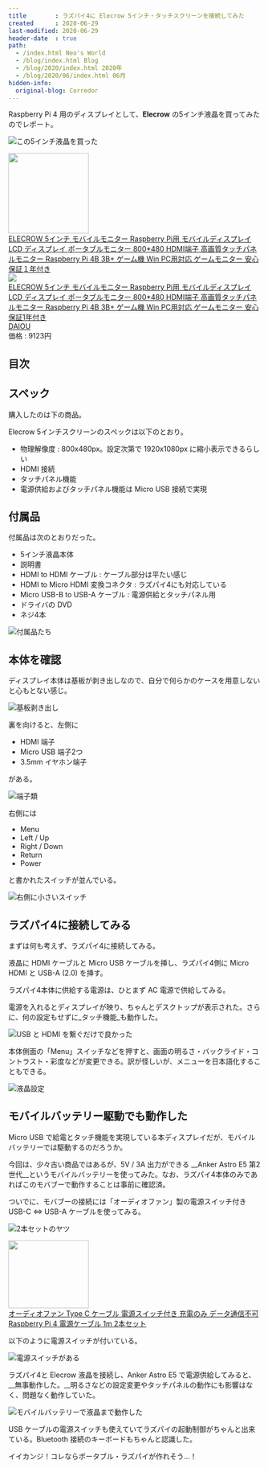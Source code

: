 ```yaml
---
title        : ラズパイ4に Elecrow 5インチ・タッチスクリーンを接続してみた
created      : 2020-06-29
last-modified: 2020-06-29
header-date  : true
path:
  - /index.html Neo's World
  - /blog/index.html Blog
  - /blog/2020/index.html 2020年
  - /blog/2020/06/index.html 06月
hidden-info:
  original-blog: Corredor
---
```


Raspberry Pi 4 用のディスプレイとして、__Elecrow__ の5インチ液晶を買ってみたのでレポート。

![この5インチ液晶を買った](29-01-01.jpg)

<div class="ad-amazon">
  <div class="ad-amazon-image">
    <a href="https://www.amazon.co.jp/dp/B07FDN3M8H?tag=neos21-22&amp;linkCode=osi&amp;th=1&amp;psc=1">
      <img src="https://m.media-amazon.com/images/I/51luHUBxpiL._SL160_.jpg" width="160" height="160">
    </a>
  </div>
  <div class="ad-amazon-info">
    <div class="ad-amazon-title">
      <a href="https://www.amazon.co.jp/dp/B07FDN3M8H?tag=neos21-22&amp;linkCode=osi&amp;th=1&amp;psc=1">ELECROW 5インチ モバイルモニター Raspberry Pi用 モバイルディスプレイ LCD ディスプレイ ポータブルモニター 800*480 HDMI端子 高画質タッチパネルモニター Raspberry Pi 4B 3B+ ゲーム機 Win PC用対応 ゲームモニター 安心保証１年付き</a>
    </div>
  </div>
</div>

<div class="ad-rakuten">
  <div class="ad-rakuten-image">
    <a href="https://hb.afl.rakuten.co.jp/hgc/g00txbo2.waxyc853.g00txbo2.waxydeb5/?pc=https%3A%2F%2Fitem.rakuten.co.jp%2Fdaioustore%2Frmz9s8e2lkqd6j1w%2F&amp;m=http%3A%2F%2Fm.rakuten.co.jp%2Fdaioustore%2Fi%2F10142940%2F">
      <img src="https://thumbnail.image.rakuten.co.jp/@0_mall/daioustore/cabinet/img0_mil0/oht_1/remval_9/rmz9s8e2lkqd6j1w.jpg?_ex=128x128">
    </a>
  </div>
  <div class="ad-rakuten-info">
    <div class="ad-rakuten-title">
      <a href="https://hb.afl.rakuten.co.jp/hgc/g00txbo2.waxyc853.g00txbo2.waxydeb5/?pc=https%3A%2F%2Fitem.rakuten.co.jp%2Fdaioustore%2Frmz9s8e2lkqd6j1w%2F&amp;m=http%3A%2F%2Fm.rakuten.co.jp%2Fdaioustore%2Fi%2F10142940%2F">ELECROW 5インチ モバイルモニター Raspberry Pi用 モバイルディスプレイ LCD ディスプレイ ポータブルモニター 800*480 HDMI端子 高画質タッチパネルモニター Raspberry Pi 4B 3B+ ゲーム機 Win PC用対応 ゲームモニター 安心保証1年付き</a>
    </div>
    <div class="ad-rakuten-shop">
      <a href="https://hb.afl.rakuten.co.jp/hgc/g00txbo2.waxyc853.g00txbo2.waxydeb5/?pc=https%3A%2F%2Fwww.rakuten.co.jp%2Fdaioustore%2F&amp;m=http%3A%2F%2Fm.rakuten.co.jp%2Fdaioustore%2F">DAIOU</a>
    </div>
    <div class="ad-rakuten-price">価格 : 9123円</div>
  </div>
</div>

## 目次

## スペック

購入したのは下の商品。

Elecrow 5インチスクリーンのスペックは以下のとおり。

- 物理解像度 : 800x480px。設定次第で 1920x1080px に縮小表示できるらしい
- HDMI 接続
- タッチパネル機能
- 電源供給およびタッチパネル機能は Micro USB 接続で実現

## 付属品

付属品は次のとおりだった。

- 5インチ液晶本体
- 説明書
- HDMI to HDMI ケーブル : ケーブル部分は平たい感じ
- HDMI to Micro HDMI 変換コネクタ : ラズパイ4にも対応している
- Micro USB-B to USB-A ケーブル : 電源供給とタッチパネル用
- ドライバの DVD
- ネジ4本

![付属品たち](29-01-02.jpg)

## 本体を確認

ディスプレイ本体は基板が剥き出しなので、自分で何らかのケースを用意しないと心もとない感じ。

![基板剥き出し](29-01-03.jpg)

裏を向けると、左側に

- HDMI 端子
- Micro USB 端子2つ
- 3.5mm イヤホン端子

がある。

![端子類](29-01-04.jpg)

右側には

- Menu
- Left / Up
- Right / Down
- Return
- Power

と書かれたスイッチが並んでいる。

![右側に小さいスイッチ](29-01-05.jpg)

## ラズパイ4に接続してみる

まずは何も考えず、ラズパイ4に接続してみる。

液晶に HDMI ケーブルと Micro USB ケーブルを挿し、ラズパイ4側に Micro HDMI と USB-A (2.0) を挿す。

ラズパイ4本体に供給する電源は、ひとまず AC 電源で供給してみる。

電源を入れるとディスプレイが映り、ちゃんとデスクトップが表示された。さらに、何の設定もせずに_タッチ機能_も動作した。

![USB と HDMI を繋ぐだけで良かった](29-01-06.jpg)

本体側面の「Menu」スイッチなどを押すと、画面の明るさ・バックライド・コントラスト・彩度などが変更できる。訳が怪しいが、メニューを日本語化することもできる。

![液晶設定](29-01-07.jpg)

## モバイルバッテリー駆動でも動作した

Micro USB で給電とタッチ機能を実現している本ディスプレイだが、モバイルバッテリーでは駆動するのだろうか。

今回は、少々古い商品ではあるが、5V / 3A 出力ができる __Anker Astro E5 第2世代__というモバイルバッテリーを使ってみた。なお、ラズパイ4本体のみであればこのモバブーで動作することは事前に確認済。

ついでに、モバブーの接続には「オーディオファン」製の電源スイッチ付き USB-C ⇔ USB-A ケーブルを使ってみる。

![2本セットのヤツ](29-01-08.jpg)

<div class="ad-amazon">
  <div class="ad-amazon-image">
    <a href="https://www.amazon.co.jp/dp/B0849MF4F1?tag=neos21-22&amp;linkCode=osi&amp;th=1&amp;psc=1">
      <img src="https://m.media-amazon.com/images/I/41k8zV6DEsL._SL160_.jpg" width="160" height="135">
    </a>
  </div>
  <div class="ad-amazon-info">
    <div class="ad-amazon-title">
      <a href="https://www.amazon.co.jp/dp/B0849MF4F1?tag=neos21-22&amp;linkCode=osi&amp;th=1&amp;psc=1">オーディオファン Type C ケーブル 電源スイッチ付き 充電のみ データ通信不可 Raspberry Pi 4 電源ケーブル 1m 2本セット</a>
    </div>
  </div>
</div>

以下のように電源スイッチが付いている。

![電源スイッチがある](29-01-09.jpg)

ラズパイ4と Elecrow 液晶を接続し、Anker Astro E5 で電源供給してみると、__無事動作した。__明るさなどの設定変更やタッチパネルの動作にも影響はなく、問題なく動作していた。

![モバイルバッテリーで液晶まで動作した](29-01-10.jpg)

USB ケーブルの電源スイッチも使えていてラズパイの起動制御がちゃんと出来ている。Bluetooth 接続のキーボードもちゃんと認識した。

イイカンジ！コレならポータブル・ラズパイが作れそう…！
